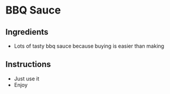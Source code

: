 # BBQ Sauce

## Ingredients

* Lots of tasty bbq sauce because buying is easier than making

## Instructions

* Just use it
* Enjoy
